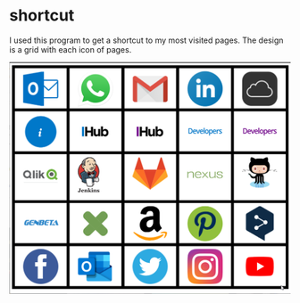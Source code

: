 # shortcut

I used this program to get a shortcut to my most visited pages. 
The design is a grid with each icon of pages.

![shorcut](https://raw.githubusercontent.com/jschdeveloper/shortcut/master/shorcut.png "MarineGEO logo")



